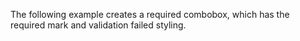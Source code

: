 The following example creates a required combobox, which has the required mark and validation failed styling.
